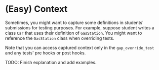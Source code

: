 # (Easy) Context

Sometimes, you might want to capture some definitions in students' submissions for testing purposes. For example, suppose student writes a class `Car` that uses their definition of `GasStation`. You might want to reference the `GasStation` class when overriding tests. 

Note that you can access captured context only in the `gap_override_test` and any tests' pre hooks or post hooks. 

TODO: Finish explanation and add examples.